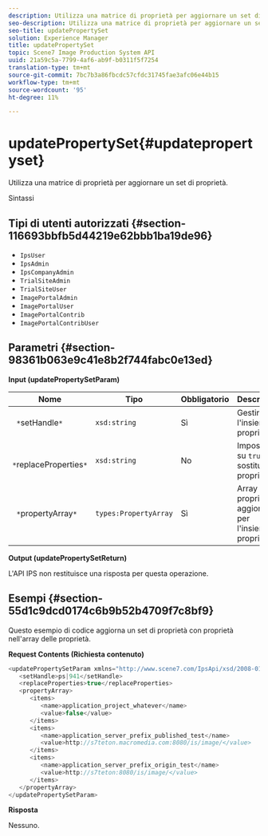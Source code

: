 ```yaml
---
description: Utilizza una matrice di proprietà per aggiornare un set di proprietà.
seo-description: Utilizza una matrice di proprietà per aggiornare un set di proprietà.
seo-title: updatePropertySet
solution: Experience Manager
title: updatePropertySet
topic: Scene7 Image Production System API
uuid: 21a59c5a-7799-4af6-ab9f-b0311f5f7254
translation-type: tm+mt
source-git-commit: 7bc7b3a86fbcdc57cfdc31745fae3afc06e44b15
workflow-type: tm+mt
source-wordcount: '95'
ht-degree: 11%

---
```



# updatePropertySet{#updatepropertyset}

Utilizza una matrice di proprietà per aggiornare un set di proprietà.

Sintassi

## Tipi di utenti autorizzati {#section-116693bbfb5d44219e62bbb1ba19de96}

* `IpsUser`
* `IpsAdmin`
* `IpsCompanyAdmin`
* `TrialSiteAdmin`
* `TrialSiteUser`
* `ImagePortalAdmin`
* `ImagePortalUser`
* `ImagePortalContrib`
* `ImagePortalContribUser`

## Parametri {#section-98361b063e9c41e8b2f744fabc0e13ed}

**Input (updatePropertySetParam)**

| Nome | Tipo | Obbligatorio | Descrizione |
|---|---|---|---|
| ` *`setHandle`*` | `xsd:string` | Sì | Gestire l&#39;insieme di proprietà. |
| ` *`replaceProperties`*` | `xsd:string` | No | Impostare su `true` per sostituire le proprietà. |
| ` *`propertyArray`*` | `types:PropertyArray` | Sì | Array di proprietà aggiornate per l&#39;insieme di proprietà. |

**Output (updatePropertySetReturn)**

L&#39;API IPS non restituisce una risposta per questa operazione.

## Esempi {#section-55d1c9dcd0174c6b9b52b4709f7c8bf9}

Questo esempio di codice aggiorna un set di proprietà con proprietà nell&#39;array delle proprietà.

**Request Contents (Richiesta contenuto)**

```java
<updatePropertySetParam xmlns="http://www.scene7.com/IpsApi/xsd/2008-01-15">
   <setHandle>ps|941</setHandle>
   <replaceProperties>true</replaceProperties>
   <propertyArray>
      <items>
         <name>application_project_whatever</name>
         <value>false</value>
      </items>
      <items>
         <name>application_server_prefix_published_test</name>
         <value>http://s7teton.macromedia.com:8080/is/image/</value>
      </items>
      <items>
         <name>application_server_prefix_origin_test</name>
         <value>http://s7teton:8080/is/image/</value>
      </items>
   </propertyArray>
</updatePropertySetParam>
```

**Risposta**

Nessuno.
